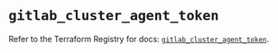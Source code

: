 # `gitlab_cluster_agent_token`

Refer to the Terraform Registry for docs: [`gitlab_cluster_agent_token`](https://registry.terraform.io/providers/gitlabhq/gitlab/18.0.0/docs/resources/cluster_agent_token).
